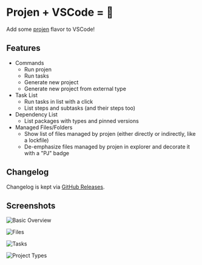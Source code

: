 # Projen + VSCode = 💖

Add some [projen](https://github.com/projen/projen) flavor to VSCode!

## Features

- Commands
  - Run projen
  - Run tasks
  - Generate new project
  - Generate new project from external type
- Task List
  - Run tasks in list with a click
  - List steps and subtasks (and their steps too)
- Dependency List
  - List packages with types and pinned versions
- Managed Files/Folders
  - Show list of files managed by projen (either directly or indirectly, like a lockfile)
  - De-emphasize files managed by projen in explorer and decorate it with a "PJ" badge

## Changelog

Changelog is kept via [GitHub Releases](https://github.com/MarkMcCulloh/vscode-projen/releases).

## Screenshots

![Basic Overview](./screenshots/overview.png)

![Files](./screenshots/files.png)

![Tasks](./screenshots/tasks.png)

![Project Types](./screenshots/project-types.png)
